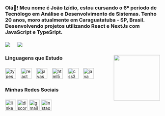 <h3 align="left">Olá👋! Meu nome é João Izídio, estou cursando o 6º período de Tecnólogo em Análise e Desenvolvimento de Sistemas. Tenho 20 anos, moro atualmente em Caraguatatuba - SP, Brasil. Desenvolvendo projetos utilizando React e NextJs com  JavaScript e TypeSript.</h3>

###

<picture align="left">
  <source
    srcset="https://github-readme-stats.vercel.app/api?username=joaoizidioLoiola&card_width=400px&hide_title=false&hide_rank=true&show_icons=true&include_all_commits=true&count_private=true&disable_animations=false&theme=dracula"
    media="(prefers-color-scheme: dark)" height="180" padding-right="20"
  />
  <img src="https://github-readme-stats.vercel.app/api?username=joaoizidioLoiola&show_icons=true" />
</picture>

<picture align="right" style="width: 50%; margin-left: 20px">
  <source
    srcset="https://github-readme-stats.vercel.app/api/top-langs/?username=joaoizidioLoiola&layout=compact&theme=dracula&card_width=400px"
    media="(prefers-color-scheme: dark)" height="180"
  />
  <img src="https://github-readme-stats.vercel.app/api/top-langs/?username=joaoizidioLoiola&locale=pt-br&layout=compact" />
</picture>


<br clear="both">

###

<img align="right" height="150" src="https://media.tenor.com/jHg-q58KgiYAAAAC/scaler-create-impact.gif (https://tenor.com/pt-BR/view/scaler-create-impact-code-sleep-time-gif-25011979)" />

###

<h3 align="left">Linguagens que Estudo</h3>

###

<div align="left">
  <img src="https://cdn.jsdelivr.net/gh/devicons/devicon/icons/typescript/typescript-original.svg" height="35" alt="typescript logo"  />
  <img width="8" />
  <img src="https://cdn.jsdelivr.net/gh/devicons/devicon/icons/react/react-original.svg" height="35" alt="react logo"  />
  <img width="8" />
  <img src="https://cdn.jsdelivr.net/gh/devicons/devicon/icons/javascript/javascript-original.svg" height="35" alt="javascript logo"  />
  <img width="8" />
  <img src="https://cdn.jsdelivr.net/gh/devicons/devicon/icons/html5/html5-original.svg" height="35" alt="html5 logo"  />
  <img width="8" />
  <img src="https://cdn.jsdelivr.net/gh/devicons/devicon/icons/css3/css3-original.svg" height="35" alt="css3 logo"  />
  <img width="8" />
  <img src="https://cdn.jsdelivr.net/gh/devicons/devicon/icons/java/java-original.svg" height="35" alt="java logo"  />
</div>

###

<h3 align="left">Minhas Redes Sociais</h3>

###

<div align="left">
  <a href = "https://www.linkedin.com/in/joaoizidioLoiola/" target = "_blank"> <img src="https://img.shields.io/static/v1?message=LinkedIn&logo=linkedin&label=&color=0077B5&logoColor=white&labelColor=&style=for-the-badge" height="35" alt="linkedin logo"  />
  <a href = "https://discord.gg/JncntAkx" target = "_blank"><img src="https://img.shields.io/static/v1?message=Discord&logo=discord&label=&color=7289DA&logoColor=white&labelColor=&style=for-the-badge" height="35" alt="discord logo"  />
  <a href = "mailto:joaoizidio287@gmail.com" target = "_blank"><img src="https://img.shields.io/static/v1?message=Gmail&logo=gmail&label=&color=D14836&logoColor=white&labelColor=&style=for-the-badge" height="35" alt="gmail logo"  />
   <a href = "https://www.instagram.com/joaoizidioloiola/" target = "_blank"><img src="https://img.shields.io/static/v1?message=Instagram&logo=instagram&label=&color=E4405F&logoColor=white&labelColor=&style=for-the-badge" height="35" alt="instagram logo"  />
</div>

###
